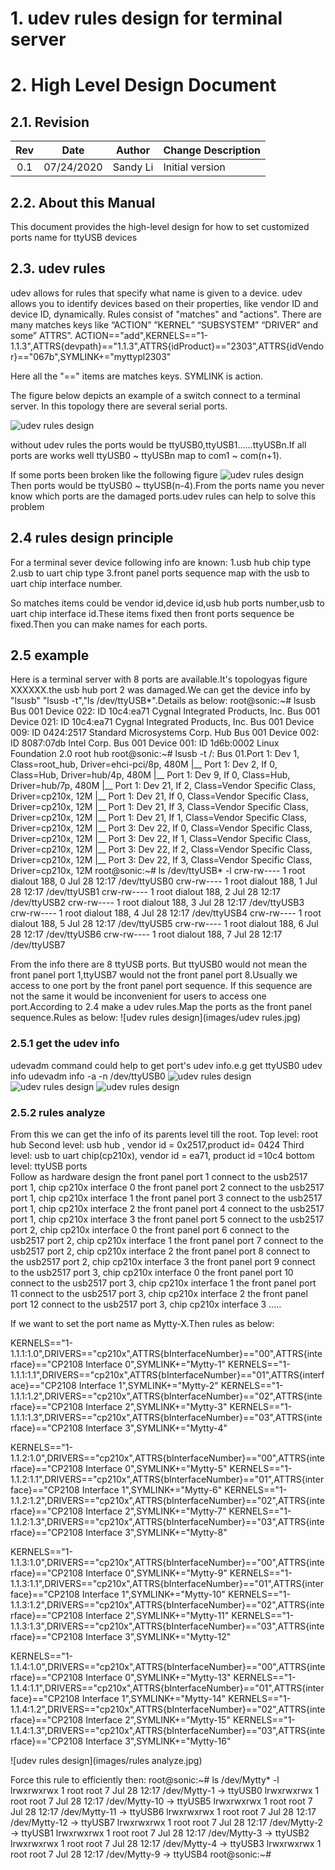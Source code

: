 # 1. udev rules design for terminal server

# 2. High Level Design Document

## 2.1. Revision

| Rev  |    Date    |                Author                 | Change Description |
| :--: | :--------: | :-----------------------------------: | ------------------ |
| 0.1  | 07/24/2020 |  Sandy Li     | Initial version    |



## 2.2. About this Manual

This document provides the high-level design for how to set customized ports name for ttyUSB devices

## 2.3. udev rules
udev allows for rules that specify what name is given to a device. udev allows you to identify devices based on their properties, like vendor ID and device ID, dynamically. Rules consist of "matches" and "actions". There are many matches keys like “ACTION”  ”KERNEL”  “SUBSYSTEM”  “DRIVER” and some” ATTRS”.
        ACTION=="add",KERNELS=="1-1.1.3",ATTRS{devpath}=="1.1.3",ATTRS{idProduct}=="2303",ATTRS{idVendor}=="067b",SYMLINK+="myttypl2303"

Here all the "==" items are matches keys. SYMLINK is action.


The figure below depicts an example of a switch connect to a terminal server. In this topology there are several serial ports. 

![udev rules design](images/topology.jpg)

without udev rules the ports would be ttyUSB0,ttyUSB1......ttyUSBn.If all ports are works well ttyUSB0 ~ ttyUSBn map to com1 ~ com(n+1).

If some ports been broken like the following figure
![udev rules design](images/usb2damaged.jpg)
Then ports would be ttyUSB0 ~ ttyUSB(n-4).From the ports name you never know which ports are the damaged ports.udev rules can help to solve this problem

## 2.4 rules design principle
For a terminal sever device following info are known:
1.usb hub chip type
2.usb to uart chip type
3.front panel ports sequence map with the usb to uart chip interface number.

So matches items could be vendor id,device id,usb hub ports number,usb to uart chip interface id.These items fixed then front ports sequence be fixed.Then  you can make names for each ports. 
## 2.5 example
Here is a terminal server with 8 ports are available.It's topologyas figure XXXXXX.the usb hub port 2 was damaged.We can get the device info by "lsusb" "lsusb -t","ls /dev/ttyUSB*".Details as below:
root@sonic:~# lsusb
Bus 001 Device 022: ID 10c4:ea71 Cygnal Integrated Products, Inc.
Bus 001 Device 021: ID 10c4:ea71 Cygnal Integrated Products, Inc.
Bus 001 Device 009: ID 0424:2517 Standard Microsystems Corp. Hub
Bus 001 Device 002: ID 8087:07db Intel Corp.
Bus 001 Device 001: ID 1d6b:0002 Linux Foundation 2.0 root hub
root@sonic:~# lsusb -t
/:  Bus 01.Port 1: Dev 1, Class=root_hub, Driver=ehci-pci/8p, 480M
    |__ Port 1: Dev 2, If 0, Class=Hub, Driver=hub/4p, 480M
        |__ Port 1: Dev 9, If 0, Class=Hub, Driver=hub/7p, 480M
            |__ Port 1: Dev 21, If 2, Class=Vendor Specific Class, Driver=cp210x, 12M
            |__ Port 1: Dev 21, If 0, Class=Vendor Specific Class, Driver=cp210x, 12M
            |__ Port 1: Dev 21, If 3, Class=Vendor Specific Class, Driver=cp210x, 12M
            |__ Port 1: Dev 21, If 1, Class=Vendor Specific Class, Driver=cp210x, 12M
            |__ Port 3: Dev 22, If 0, Class=Vendor Specific Class, Driver=cp210x, 12M
            |__ Port 3: Dev 22, If 1, Class=Vendor Specific Class, Driver=cp210x, 12M
            |__ Port 3: Dev 22, If 2, Class=Vendor Specific Class, Driver=cp210x, 12M
            |__ Port 3: Dev 22, If 3, Class=Vendor Specific Class, Driver=cp210x, 12M
root@sonic:~# ls /dev/ttyUSB* -l
crw-rw---- 1 root dialout 188, 0 Jul 28 12:17 /dev/ttyUSB0
crw-rw---- 1 root dialout 188, 1 Jul 28 12:17 /dev/ttyUSB1
crw-rw---- 1 root dialout 188, 2 Jul 28 12:17 /dev/ttyUSB2
crw-rw---- 1 root dialout 188, 3 Jul 28 12:17 /dev/ttyUSB3
crw-rw---- 1 root dialout 188, 4 Jul 28 12:17 /dev/ttyUSB4
crw-rw---- 1 root dialout 188, 5 Jul 28 12:17 /dev/ttyUSB5
crw-rw---- 1 root dialout 188, 6 Jul 28 12:17 /dev/ttyUSB6
crw-rw---- 1 root dialout 188, 7 Jul 28 12:17 /dev/ttyUSB7

From the info there are 8 ttyUSB ports. But ttyUSB0 would not mean the front panel port 1,ttyUSB7 would not the front panel port 8.Usually we access to one port by the front panel port sequence. If this sequence are not the same it would be inconvenient for users to access one port.According to 2.4 make a udev rules.Map the ports as the front panel sequence.Rules as below:
![udev rules design](images/udev rules.jpg)
### 2.5.1 get the udev info
udevadm command could help to get port's udev info.e.g get ttyUSB0 udev info
udevadm info -a -n /dev/ttyUSB0
![udev rules design](images/udevinfo1.jpg)
![udev rules design](images/udevinfo2.jpg)
![udev rules design](images/udevinfo3.jpg)
### 2.5.2 rules analyze
From this we can get the info of its parents level till the root.
Top level:     root hub
Second level:  usb hub , vendor id = 0x2517,product id= 0424
Third level:   usb to uart chip(cp210x), vendor id = ea71, product id =10c4
bottom level:  ttyUSB ports  
Follow as hardware design 
the front panel port 1 connect to the usb2517 port 1, chip cp210x interface 0
the front panel port 2 connect to the usb2517 port 1, chip cp210x interface 1
the front panel port 3 connect to the usb2517 port 1, chip cp210x interface 2
the front panel port 4 connect to the usb2517 port 1, chip cp210x interface 3
the front panel port 5 connect to the usb2517 port 2, chip cp210x interface 0
the front panel port 6 connect to the usb2517 port 2, chip cp210x interface 1
the front panel port 7 connect to the usb2517 port 2, chip cp210x interface 2
the front panel port 8 connect to the usb2517 port 2, chip cp210x interface 3
the front panel port 9 connect to the usb2517 port 3, chip cp210x interface 0
the front panel port 10 connect to the usb2517 port 3, chip cp210x interface 1
the front panel port 11 connect to the usb2517 port 3, chip cp210x interface 2
the front panel port 12 connect to the usb2517 port 3, chip cp210x interface 3
.....

If we want to set the port name as Mytty-X.Then rules as below:

KERNELS=="1-1.1.1:1.0",DRIVERS=="cp210x",ATTRS{bInterfaceNumber}=="00",ATTRS{interface}=="CP2108 Interface 0",SYMLINK+="Mytty-1"
KERNELS=="1-1.1.1:1.1",DRIVERS=="cp210x",ATTRS{bInterfaceNumber}=="01",ATTRS{interface}=="CP2108 Interface 1",SYMLINK+="Mytty-2"
KERNELS=="1-1.1.1:1.2",DRIVERS=="cp210x",ATTRS{bInterfaceNumber}=="02",ATTRS{interface}=="CP2108 Interface 2",SYMLINK+="Mytty-3"
KERNELS=="1-1.1.1:1.3",DRIVERS=="cp210x",ATTRS{bInterfaceNumber}=="03",ATTRS{interface}=="CP2108 Interface 3",SYMLINK+="Mytty-4"

KERNELS=="1-1.1.2:1.0",DRIVERS=="cp210x",ATTRS{bInterfaceNumber}=="00",ATTRS{interface}=="CP2108 Interface 0",SYMLINK+="Mytty-5"
KERNELS=="1-1.1.2:1.1",DRIVERS=="cp210x",ATTRS{bInterfaceNumber}=="01",ATTRS{interface}=="CP2108 Interface 1",SYMLINK+="Mytty-6"
KERNELS=="1-1.1.2:1.2",DRIVERS=="cp210x",ATTRS{bInterfaceNumber}=="02",ATTRS{interface}=="CP2108 Interface 2",SYMLINK+="Mytty-7"
KERNELS=="1-1.1.2:1.3",DRIVERS=="cp210x",ATTRS{bInterfaceNumber}=="03",ATTRS{interface}=="CP2108 Interface 3",SYMLINK+="Mytty-8"

KERNELS=="1-1.1.3:1.0",DRIVERS=="cp210x",ATTRS{bInterfaceNumber}=="00",ATTRS{interface}=="CP2108 Interface 0",SYMLINK+="Mytty-9"
KERNELS=="1-1.1.3:1.1",DRIVERS=="cp210x",ATTRS{bInterfaceNumber}=="01",ATTRS{interface}=="CP2108 Interface 1",SYMLINK+="Mytty-10"
KERNELS=="1-1.1.3:1.2",DRIVERS=="cp210x",ATTRS{bInterfaceNumber}=="02",ATTRS{interface}=="CP2108 Interface 2",SYMLINK+="Mytty-11"
KERNELS=="1-1.1.3:1.3",DRIVERS=="cp210x",ATTRS{bInterfaceNumber}=="03",ATTRS{interface}=="CP2108 Interface 3",SYMLINK+="Mytty-12"

KERNELS=="1-1.1.4:1.0",DRIVERS=="cp210x",ATTRS{bInterfaceNumber}=="00",ATTRS{interface}=="CP2108 Interface 0",SYMLINK+="Mytty-13"
KERNELS=="1-1.1.4:1.1",DRIVERS=="cp210x",ATTRS{bInterfaceNumber}=="01",ATTRS{interface}=="CP2108 Interface 1",SYMLINK+="Mytty-14"
KERNELS=="1-1.1.4:1.2",DRIVERS=="cp210x",ATTRS{bInterfaceNumber}=="02",ATTRS{interface}=="CP2108 Interface 2",SYMLINK+="Mytty-15"
KERNELS=="1-1.1.4:1.3",DRIVERS=="cp210x",ATTRS{bInterfaceNumber}=="03",ATTRS{interface}=="CP2108 Interface 3",SYMLINK+="Mytty-16"

![udev rules design](images/rules analyze.jpg)


Force this rule to efficiently then:
root@sonic:~# ls /dev/Mytty* -l
lrwxrwxrwx 1 root root 7 Jul 28 12:17 /dev/Mytty-1 -> ttyUSB0
lrwxrwxrwx 1 root root 7 Jul 28 12:17 /dev/Mytty-10 -> ttyUSB5
lrwxrwxrwx 1 root root 7 Jul 28 12:17 /dev/Mytty-11 -> ttyUSB6
lrwxrwxrwx 1 root root 7 Jul 28 12:17 /dev/Mytty-12 -> ttyUSB7
lrwxrwxrwx 1 root root 7 Jul 28 12:17 /dev/Mytty-2 -> ttyUSB1
lrwxrwxrwx 1 root root 7 Jul 28 12:17 /dev/Mytty-3 -> ttyUSB2
lrwxrwxrwx 1 root root 7 Jul 28 12:17 /dev/Mytty-4 -> ttyUSB3
lrwxrwxrwx 1 root root 7 Jul 28 12:17 /dev/Mytty-9 -> ttyUSB4
root@sonic:~#





 